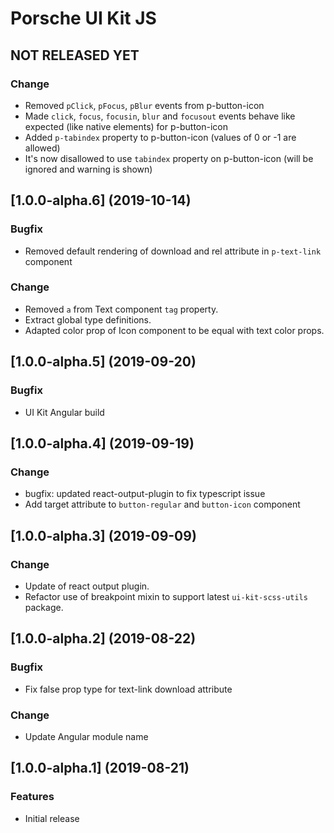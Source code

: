 # Porsche UI Kit JS

## NOT RELEASED YET

### Change
* Removed `pClick`, `pFocus`, `pBlur` events from p-button-icon
* Made `click`, `focus`, `focusin`, `blur` and `focusout` events behave like expected (like native elements) for p-button-icon
* Added `p-tabindex` property to p-button-icon  (values of 0 or -1 are allowed)
* It's now disallowed to use `tabindex` property on p-button-icon (will be ignored and warning is shown)

## [1.0.0-alpha.6] (2019-10-14)

### Bugfix
* Removed default rendering of download and rel attribute in `p-text-link` component

### Change
* Removed `a` from Text component `tag` property.
* Extract global type definitions.
* Adapted color prop of Icon component to be equal with text color props.


## [1.0.0-alpha.5] (2019-09-20)

### Bugfix
* UI Kit Angular build


## [1.0.0-alpha.4] (2019-09-19)

### Change
* bugfix: updated react-output-plugin to fix typescript issue
* Add target attribute to `button-regular` and `button-icon` component


## [1.0.0-alpha.3] (2019-09-09)

### Change
* Update of react output plugin. 
* Refactor use of breakpoint mixin to support latest `ui-kit-scss-utils` package.


## [1.0.0-alpha.2] (2019-08-22)

### Bugfix
* Fix false prop type for text-link download attribute

### Change
* Update Angular module name


## [1.0.0-alpha.1] (2019-08-21)

### Features
* Initial release